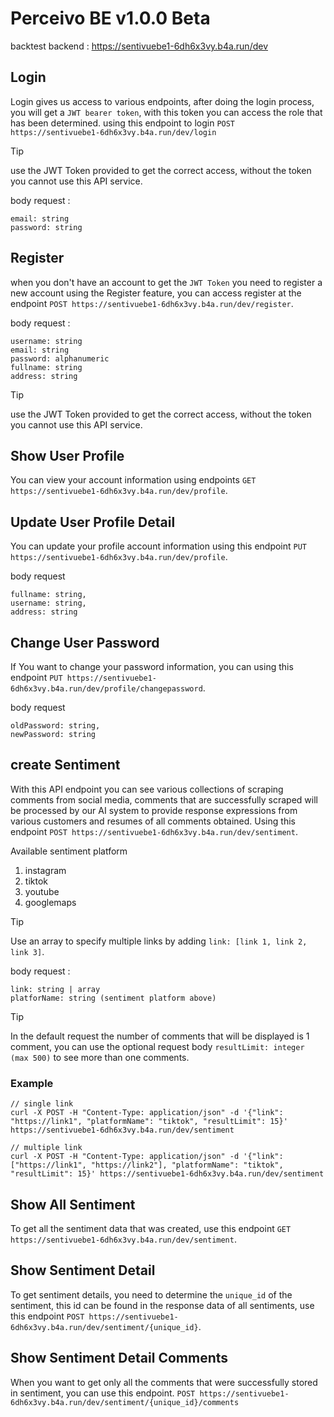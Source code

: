 # Perceivo BE v1.0.0 Beta
backtest backend : https://sentivuebe1-6dh6x3vy.b4a.run/dev

## Login
Login gives us access to various endpoints, after doing the login process, you will get a ```JWT bearer token```, with this token you can access the role that has been determined. using this endpoint to login
```POST https://sentivuebe1-6dh6x3vy.b4a.run/dev/login```

> [!TIP]
> use the JWT Token provided to get the correct access, without the token you cannot use this API service.

body request :
```
email: string
password: string
```

## Register
when you don't have an account to get the ```JWT Token``` you need to register a new account using the Register feature, you can access register at the endpoint ```POST https://sentivuebe1-6dh6x3vy.b4a.run/dev/register```.

body request :
```
username: string
email: string
password: alphanumeric
fullname: string
address: string
```

> [!TIP]
> use the JWT Token provided to get the correct access, without the token you cannot use this API service.

## Show User Profile 
You can view your account information using endpoints ```GET https://sentivuebe1-6dh6x3vy.b4a.run/dev/profile```.

## Update User Profile Detail
You can update your profile account information using this endpoint ```PUT https://sentivuebe1-6dh6x3vy.b4a.run/dev/profile```.

body request
```
fullname: string,
username: string,
address: string
```

## Change User Password
If You want to change your password information, you can using this endpoint ```PUT https://sentivuebe1-6dh6x3vy.b4a.run/dev/profile/changepassword```.

body request
```
oldPassword: string,
newPassword: string
```

## create Sentiment
With this API endpoint you can see various collections of scraping comments from social media, comments that are successfully scraped will be processed by our AI system to provide response expressions from various customers and resumes of all comments obtained. Using this endpoint ```POST https://sentivuebe1-6dh6x3vy.b4a.run/dev/sentiment```.

Available sentiment platform
1. instagram
2. tiktok
3. youtube
4. googlemaps

> [!TIP]
> Use an array to specify multiple links by adding ```link: [link 1, link 2, link 3]```.
> 
body request :
```
link: string | array
platforName: string (sentiment platform above)
```

> [!TIP]
> In the default request the number of comments that will be displayed is 1 comment, you can use the optional request body ```resultLimit: integer (max 500)``` to see more than one comments.

### Example
```
// single link
curl -X POST -H "Content-Type: application/json" -d '{"link": "https://link1", "platformName": "tiktok", "resultLimit": 15}' https://sentivuebe1-6dh6x3vy.b4a.run/dev/sentiment

// multiple link
curl -X POST -H "Content-Type: application/json" -d '{"link": ["https://link1", "https://link2"], "platformName": "tiktok", "resultLimit": 15}' https://sentivuebe1-6dh6x3vy.b4a.run/dev/sentiment 
```

## Show All Sentiment
To get all the sentiment data that was created, use this endpoint ```GET https://sentivuebe1-6dh6x3vy.b4a.run/dev/sentiment```.

## Show Sentiment Detail
To get sentiment details, you need to determine the ```unique_id``` of the sentiment, this id can be found in the response data of all sentiments, use this endpoint
```POST https://sentivuebe1-6dh6x3vy.b4a.run/dev/sentiment/{unique_id}```.

## Show Sentiment Detail Comments
When you want to get only all the comments that were successfully stored in sentiment, you can use this endpoint.
```POST https://sentivuebe1-6dh6x3vy.b4a.run/dev/sentiment/{unique_id}/comments```
